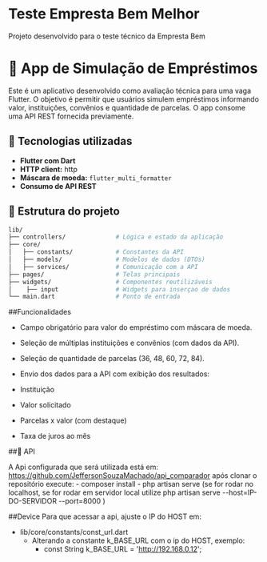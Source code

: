 # Teste Empresta Bem Melhor

Projeto desenvolvido para o teste técnico da Empresta Bem


# 📱 App de Simulação de Empréstimos

Este é um aplicativo desenvolvido como avaliação técnica para uma vaga Flutter. O objetivo é permitir que usuários simulem empréstimos informando valor, instituições, convênios e quantidade de parcelas. O app consome uma API REST fornecida previamente.

## 🔧 Tecnologias utilizadas

- **Flutter com Dart**
- **HTTP client:** http
- **Máscara de moeda:** `flutter_multi_formatter` 
- **Consumo de API REST**

## 📁 Estrutura do projeto

```bash
lib/
├── controllers/              # Lógica e estado da aplicação
├── core/
│   ├── constants/            # Constantes da API
│   ├── models/               # Modelos de dados (DTOs)
│   ├── services/             # Comunicação com a API 
├── pages/                    # Telas principais
├── widgets/                  # Componentes reutilizáveis
│    ├── input                # Widgets para inserçao de dados 
└── main.dart                 # Ponto de entrada

```
##Funcionalidades

- Campo obrigatório para valor do empréstimo com máscara de moeda.

- Seleção de múltiplas instituições e convênios (com dados da API).

- Seleção de quantidade de parcelas (36, 48, 60, 72, 84).

- Envio dos dados para a API com exibição dos resultados:

- Instituição

- Valor solicitado

- Parcelas x valor (com destaque)

- Taxa de juros ao mês

##🔗 API

A Api configurada que será utilizada está em: https://github.com/JeffersonSouzaMachado/api_comparador
após clonar o repositório execute:
    - composer install
    - php artisan serve (se for rodar no localhost, se for rodar em servidor local utilize php artisan serve --host=IP-DO-SERVIDOR --port=8000 )

##Device
Para que acessar a api, ajuste o IP do HOST em:
- lib/core/constants/const_url.dart
  - Alterando a constante k_BASE_URL com o ip do HOST, exemplo:
    - const String k_BASE_URL = 'http://192.168.0.12';
